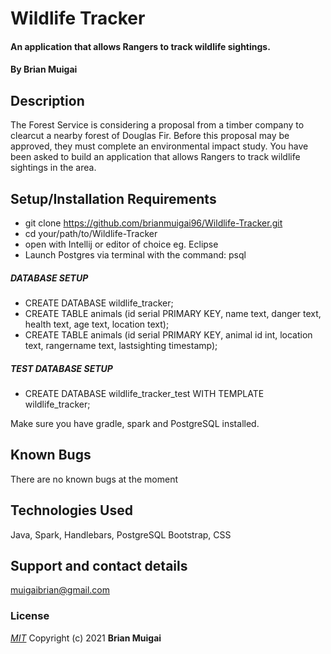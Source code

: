 # Wildlife Tracker
#### An application that allows Rangers to track wildlife sightings.
#### By **Brian Muigai**
## Description
The Forest Service is considering a proposal from a timber company to clearcut a nearby forest of Douglas Fir. Before this proposal may be approved, they must complete an environmental impact study. You have been asked to build an application that allows Rangers to track wildlife sightings in the area.
## Setup/Installation Requirements
* git clone https://github.com/brianmuigai96/Wildlife-Tracker.git
* cd your/path/to/Wildlife-Tracker
* open with Intellij or editor of choice eg. Eclipse
* Launch Postgres via terminal with the command: psql

##### DATABASE SETUP
* CREATE DATABASE wildlife_tracker;
* CREATE TABLE animals (id serial PRIMARY KEY, name text, danger text, health text, age text, location text);
* CREATE TABLE animals (id serial PRIMARY KEY, animal id int, location text, rangername text, lastsighting timestamp);

##### TEST DATABASE SETUP
* CREATE DATABASE wildlife_tracker_test WITH TEMPLATE wildlife_tracker;

Make sure you have gradle, spark and PostgreSQL installed.
## Known Bugs
There are no known bugs at the moment
## Technologies Used
Java, Spark, Handlebars, PostgreSQL Bootstrap, CSS
## Support and contact details
muigaibrian@gmail.com
### License
*[MIT](license.txt)*
Copyright (c) 2021 **Brian Muigai**
